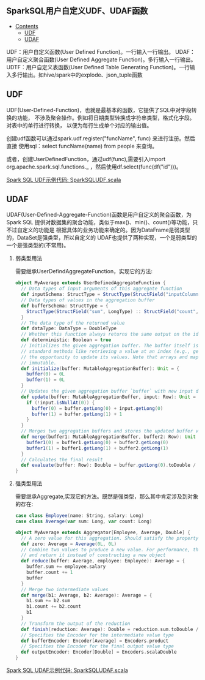 SparkSQL用户自定义UDF、UDAF函数
------
* [Contents](#Contents)
	* [UDF](#UDF)
	* [UDAF](#UDAF)
	
UDF：用户自定义函数(User Defined Function)。一行输入一行输出。
UDAF：用户自定义聚合函数(User Defined Aggregate Function)。多行输入一行输出。
UDTF：用户自定义表函数(User Defined Table Generating Function)。一行输入多行输出。如hive/spark中的explode、json_tuple函数

## UDF
UDF(User-Defined-Function)，也就是最基本的函数，它提供了SQL中对字段转换的功能，
不涉及聚合操作。例如将日期类型转换成字符串类型，格式化字段。对表中的单行进行转换，
以便为每行生成单个对应的输出值。

创建udf函数可以通过spark.udf.register("funcName", func) 来进行注册。然后直接
使用sql：select funcName(name) from people 来查询。

或者，创建UserDefinedFunction，通过udf(func),需要引入import org.apache.spark.sql.functions._
，然后使用df.select(func(df("id")))。

[Spark SQL UDF示例代码: SparkSQLUDF.scala](../src/main/scala/org/spark/notes/SparkSQLUDF.scala)

## UDAF
UDAF(User-Defined-Aggregate-Function)函数是用户自定义的聚合函数，为Spark SQL
提供对数据集的聚合功能，类似于max()、min()、count()等功能，只不过自定义的功能是
根据具体的业务功能来确定的。因为DataFrame是弱类型的，DataSet是强类型，所以自定义的
UDAF也提供了两种实现，一个是弱类型的一个是强类型的(不常用)。

1. 弱类型用法

    需要继承UserDefindAggregateFunction，实现它的方法:
    ```scala
    object MyAverage extends UserDefinedAggregateFunction {
      // Data types of input arguments of this aggregate function
      def inputSchema: StructType = StructType(StructField("inputColumn", LongType) :: Nil)
      // Data types of values in the aggregation buffer
      def bufferSchema: StructType = {
        StructType(StructField("sum", LongType) :: StructField("count", LongType) :: Nil)
      }
      // The data type of the returned value
      def dataType: DataType = DoubleType
      // Whether this function always returns the same output on the identical input
      def deterministic: Boolean = true
      // Initializes the given aggregation buffer. The buffer itself is a `Row` that in addition to
      // standard methods like retrieving a value at an index (e.g., get(), getBoolean()), provides
      // the opportunity to update its values. Note that arrays and maps inside the buffer are still
      // immutable.
      def initialize(buffer: MutableAggregationBuffer): Unit = {
        buffer(0) = 0L
        buffer(1) = 0L
      }
      // Updates the given aggregation buffer `buffer` with new input data from `input`
      def update(buffer: MutableAggregationBuffer, input: Row): Unit = {
        if (!input.isNullAt(0)) {
          buffer(0) = buffer.getLong(0) + input.getLong(0)
          buffer(1) = buffer.getLong(1) + 1
        }
      }
      // Merges two aggregation buffers and stores the updated buffer values back to `buffer1`
      def merge(buffer1: MutableAggregationBuffer, buffer2: Row): Unit = {
        buffer1(0) = buffer1.getLong(0) + buffer2.getLong(0)
        buffer1(1) = buffer1.getLong(1) + buffer2.getLong(1)
      }
      // Calculates the final result
      def evaluate(buffer: Row): Double = buffer.getLong(0).toDouble / buffer.getLong(1)
    }
    ```
2. 强类型用法

    需要继承Aggregate,实现它的方法。既然是强类型，那么其中肯定涉及到对象的存在:
    ```scala
    case class Employee(name: String, salary: Long)
    case class Average(var sum: Long, var count: Long)
    
    object MyAverage extends Aggregator[Employee, Average, Double] {
      // A zero value for this aggregation. Should satisfy the property that any b + zero = b
      def zero: Average = Average(0L, 0L)
      // Combine two values to produce a new value. For performance, the function may modify `buffer`
      // and return it instead of constructing a new object
      def reduce(buffer: Average, employee: Employee): Average = {
        buffer.sum += employee.salary
        buffer.count += 1
        buffer
      }
      // Merge two intermediate values
      def merge(b1: Average, b2: Average): Average = {
        b1.sum += b2.sum
        b1.count += b2.count
        b1
      }
      // Transform the output of the reduction
      def finish(reduction: Average): Double = reduction.sum.toDouble / reduction.count
      // Specifies the Encoder for the intermediate value type
      def bufferEncoder: Encoder[Average] = Encoders.product
      // Specifies the Encoder for the final output value type
      def outputEncoder: Encoder[Double] = Encoders.scalaDouble
    }
    ```
    
[Spark SQL UDAF示例代码: SparkSQLUDAF.scala](../src/main/scala/org/spark/notes/SparkSQLUDAF.scala)
   
